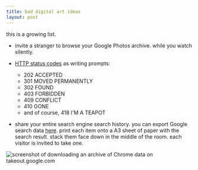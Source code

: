 ```yaml
---
title: bad digital art ideas
layout: post
---
```


this is a growing list.

* invite a stranger to browse your Google Photos archive. while you watch silently.

* [HTTP status codes](https://www.wikiwand.com/en/List_of_HTTP_status_codes) as writing prompts:
    * 202 ACCEPTED
    * 301 MOVED PERMANENTLY
    * 302 FOUND
    * 403 FORBIDDEN
    * 409 CONFLICT
    * 410 GONE
    * and of course, 418 I'M A TEAPOT

* share your entire search engine search history. you can export Google search data [here](https://takeout.google.com/settings/takeout?continue=https%3A%2F%2Fmyactivity.google.com%2Fmore-activity%3Futm_campaign%3Dcontinue). print each item onto a A3 sheet of paper with the search result. stack them face down in the middle of the room. each visitor is invited to take one.

![screenshot of downloading an archive of Chrome data on takeout.google.com](https://i.imgur.com/po8TbWU.png)
